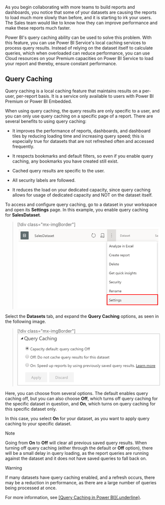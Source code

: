 As you begin collaborating with more teams to build reports and dashboards, you notice that some of your datasets are causing the reports to load much more slowly than before, and it is starting to irk your users. The Sales team would like to know how they can improve performance and make these reports much faster.

Power BI's query caching ability can be used to solve this problem. With this feature, you can use Power BI Service's local caching services to process query results. Instead of relying on the dataset itself to calculate queries, which when overloaded can reduce performance, you can use Cloud resources on your Premium capacities on Power BI Service to load your report and thereby, ensure constant performance. 

## Query Caching 

Query caching is a local caching feature that maintains results on a per-user, per-report basis. It is a service only available to users with Power BI Premium or Power BI Embedded.  

When using query caching, the query results are only specific to a user, and you can only use query caching on a specific page of a report. There are several benefits to using query caching:  

-   It improves the performance of reports, dashboards, and dashboard tiles by reducing loading time and increasing query speed; this is especially true for datasets that are not refreshed often and accessed frequently.  

-   It respects bookmarks and default filters, so even if you enable query caching, any bookmarks you have created still exist. 

-   Cached query results are specific to the user. 

-   All security labels are followed.   

-   It reduces the load on your dedicated capacity, since query caching allows for usage of dedicated capacity and NOT on the dataset itself.  

To access and configure query caching, go to a dataset in your workspace and open its **Settings** page. In this example, you enable query caching for **SalesDataset**.  

> [!div class="mx-imgBorder"]
> [![Query Caching in Settings](../media/9-query-caching-settings-ssm.png)](../media/9-query-caching-settings-ssm.png#lightbox)

Select the **Datasets** tab, and expand the **Query Caching** options, as seen in the following image.  

> [!div class="mx-imgBorder"]
> [![Query caching options](../media/9-query-caching-options-ss.png)](../media/9-query-caching-options-ss.png#lightbox)

Here, you can choose from several options. The default enables query caching off, but you can also choose **Off**, which turns off query caching for the specific dataset in question, and **On**, which turns on query caching for this specific dataset only.  

In this case, you select **On** for your dataset, as you want to apply query caching to your specific dataset.  

> [!NOTE]
> Going from **On** to **Off** will clear all previous saved query results. When turning off query caching (either through the default or **Off** option), there will be a small delay in query loading, as the report queries are running against the dataset and it does not have saved queries to fall back on.

> [!WARNING]
> If many datasets have query caching enabled, and a refresh occurs, there may be a reduction in performance, as there are a large number of queries being processed at once.  

For more information, see [[Query Caching in Power BI]{.underline}](https://docs.microsoft.com/power-bi/connect-data/power-bi-query-caching/?azure-portal=true).

